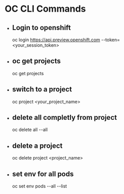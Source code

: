 # OC CLI Commands

* ## Login to openshift
     oc login https://api.preview.openshift.com --token=<your_session_token>

* ## oc get projects
     oc get projects

* ## switch to a project
     oc project <your_project_name>

* ## delete all completly from project
     oc delete all --all

* ## delete a project
     oc delete project <project_name>

* ## set env for all pods
     oc set env pods --all --list
